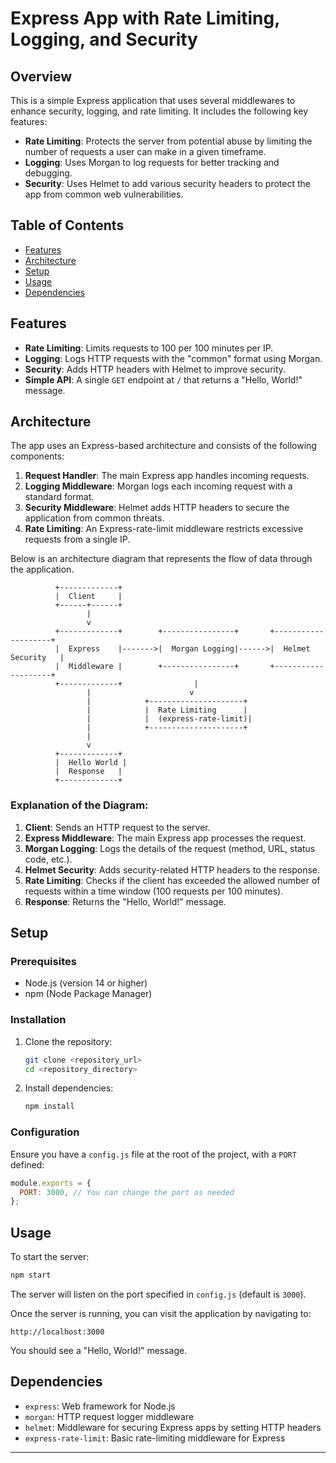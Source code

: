 # Express App with Rate Limiting, Logging, and Security

## Overview

This is a simple Express application that uses several middlewares to enhance security, logging, and rate limiting. It includes the following key features:

- **Rate Limiting**: Protects the server from potential abuse by limiting the number of requests a user can make in a given timeframe.
- **Logging**: Uses Morgan to log requests for better tracking and debugging.
- **Security**: Uses Helmet to add various security headers to protect the app from common web vulnerabilities.

## Table of Contents

- [Features](#features)
- [Architecture](#architecture)
- [Setup](#setup)
- [Usage](#usage)
- [Dependencies](#dependencies)

## Features

- **Rate Limiting**: Limits requests to 100 per 100 minutes per IP.
- **Logging**: Logs HTTP requests with the "common" format using Morgan.
- **Security**: Adds HTTP headers with Helmet to improve security.
- **Simple API**: A single `GET` endpoint at `/` that returns a "Hello, World!" message.

## Architecture

The app uses an Express-based architecture and consists of the following components:

1. **Request Handler**: The main Express app handles incoming requests.
2. **Logging Middleware**: Morgan logs each incoming request with a standard format.
3. **Security Middleware**: Helmet adds HTTP headers to secure the application from common threats.
4. **Rate Limiting**: An Express-rate-limit middleware restricts excessive requests from a single IP.

Below is an architecture diagram that represents the flow of data through the application.

```plaintext
          +-------------+
          |  Client     |
          +------+------+
                 |
                 v
          +-------------+        +----------------+       +--------------------+
          |  Express    |------->|  Morgan Logging|------>|  Helmet Security   |
          |  Middleware |        +----------------+       +--------------------+
          +-------------+                |
                 |                      v
                 |            +---------------------+
                 |            |  Rate Limiting      |
                 |            |  (express-rate-limit)|
                 |            +---------------------+
                 |
                 v
          +-------------+
          |  Hello World |
          |  Response   |
          +-------------+
```

### Explanation of the Diagram:

1. **Client**: Sends an HTTP request to the server.
2. **Express Middleware**: The main Express app processes the request.
3. **Morgan Logging**: Logs the details of the request (method, URL, status code, etc.).
4. **Helmet Security**: Adds security-related HTTP headers to the response.
5. **Rate Limiting**: Checks if the client has exceeded the allowed number of requests within a time window (100 requests per 100 minutes).
6. **Response**: Returns the "Hello, World!" message.

## Setup

### Prerequisites

- Node.js (version 14 or higher)
- npm (Node Package Manager)

### Installation

1. Clone the repository:

   ```bash
   git clone <repository_url>
   cd <repository_directory>
   ```

2. Install dependencies:

   ```bash
   npm install
   ```

### Configuration

Ensure you have a `config.js` file at the root of the project, with a `PORT` defined:

```js
module.exports = {
  PORT: 3000, // You can change the port as needed
};
```

## Usage

To start the server:

```bash
npm start
```

The server will listen on the port specified in `config.js` (default is `3000`).

Once the server is running, you can visit the application by navigating to:

```
http://localhost:3000
```

You should see a "Hello, World!" message.

## Dependencies

- `express`: Web framework for Node.js
- `morgan`: HTTP request logger middleware
- `helmet`: Middleware for securing Express apps by setting HTTP headers
- `express-rate-limit`: Basic rate-limiting middleware for Express

---
